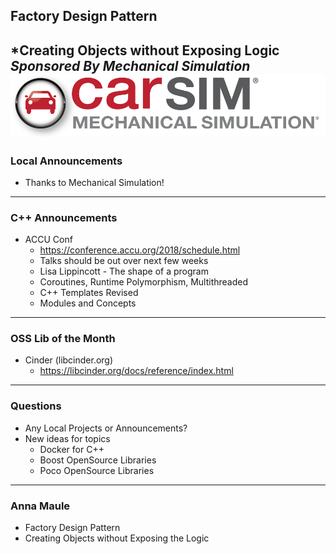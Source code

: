 ## Factory Design Pattern
*Creating Objects without Exposing Logic 
*Sponsored By Mechanical Simulation*  
![Carsim Logo](/assets/image/logo/carsim.png)
---
### Local Announcements
* Thanks to Mechanical Simulation!

---
### C++ Announcements
* ACCU Conf
    - https://conference.accu.org/2018/schedule.html
	- Talks should be out over next few weeks
	- Lisa Lippincott - The shape of a program
	- Coroutines, Runtime Polymorphism, Multithreaded
	- C++ Templates Revised
	- Modules and Concepts

---
### OSS Lib of the Month
* Cinder (libcinder.org)
    - https://libcinder.org/docs/reference/index.html
    
---
### Questions
* Any Local Projects or Announcements?
* New ideas for topics
	* Docker for C++
	* Boost OpenSource Libraries
    * Poco OpenSource Libraries

---
### Anna Maule
* Factory Design Pattern
* Creating Objects without Exposing the Logic